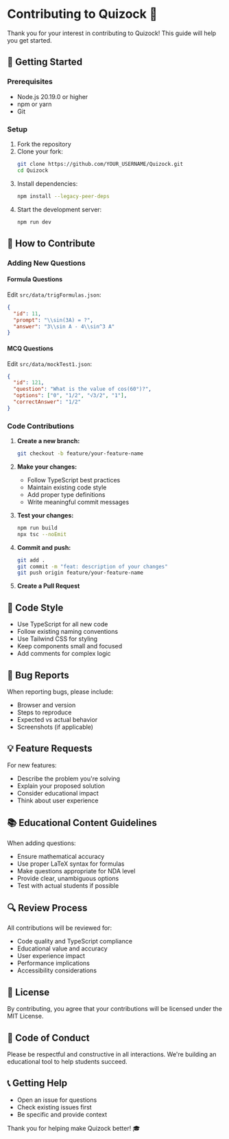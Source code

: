 # Contributing to Quizock 🎯

Thank you for your interest in contributing to Quizock! This guide will help you get started.

## 🚀 Getting Started

### Prerequisites
- Node.js 20.19.0 or higher
- npm or yarn
- Git

### Setup
1. Fork the repository
2. Clone your fork:
   ```bash
   git clone https://github.com/YOUR_USERNAME/Quizock.git
   cd Quizock
   ```
3. Install dependencies:
   ```bash
   npm install --legacy-peer-deps
   ```
4. Start the development server:
   ```bash
   npm run dev
   ```

## 📝 How to Contribute

### Adding New Questions

#### Formula Questions
Edit `src/data/trigFormulas.json`:
```json
{
  "id": 11,
  "prompt": "\\sin(3A) = ?",
  "answer": "3\\sin A - 4\\sin^3 A"
}
```

#### MCQ Questions
Edit `src/data/mockTest1.json`:
```json
{
  "id": 121,
  "question": "What is the value of cos(60°)?",
  "options": ["0", "1/2", "√3/2", "1"],
  "correctAnswer": "1/2"
}
```

### Code Contributions

1. **Create a new branch:**
   ```bash
   git checkout -b feature/your-feature-name
   ```

2. **Make your changes:**
   - Follow TypeScript best practices
   - Maintain existing code style
   - Add proper type definitions
   - Write meaningful commit messages

3. **Test your changes:**
   ```bash
   npm run build
   npx tsc --noEmit
   ```

4. **Commit and push:**
   ```bash
   git add .
   git commit -m "feat: description of your changes"
   git push origin feature/your-feature-name
   ```

5. **Create a Pull Request**

## 🎨 Code Style

- Use TypeScript for all new code
- Follow existing naming conventions
- Use Tailwind CSS for styling
- Keep components small and focused
- Add comments for complex logic

## 🐛 Bug Reports

When reporting bugs, please include:
- Browser and version
- Steps to reproduce
- Expected vs actual behavior
- Screenshots (if applicable)

## 💡 Feature Requests

For new features:
- Describe the problem you're solving
- Explain your proposed solution
- Consider educational impact
- Think about user experience

## 📚 Educational Content Guidelines

When adding questions:
- Ensure mathematical accuracy
- Use proper LaTeX syntax for formulas
- Make questions appropriate for NDA level
- Provide clear, unambiguous options
- Test with actual students if possible

## 🔍 Review Process

All contributions will be reviewed for:
- Code quality and TypeScript compliance
- Educational value and accuracy
- User experience impact
- Performance implications
- Accessibility considerations

## 📄 License

By contributing, you agree that your contributions will be licensed under the MIT License.

## 🤝 Code of Conduct

Please be respectful and constructive in all interactions. We're building an educational tool to help students succeed.

## 📞 Getting Help

- Open an issue for questions
- Check existing issues first
- Be specific and provide context

Thank you for helping make Quizock better! 🎓
